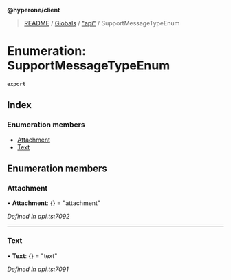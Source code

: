 **@hyperone/client**

> [README](../README.md) / [Globals](../globals.md) / ["api"](../modules/_api_.md) / SupportMessageTypeEnum

# Enumeration: SupportMessageTypeEnum

**`export`** 

## Index

### Enumeration members

* [Attachment](_api_.supportmessagetypeenum.md#attachment)
* [Text](_api_.supportmessagetypeenum.md#text)

## Enumeration members

### Attachment

•  **Attachment**: {} = "attachment"

*Defined in api.ts:7092*

___

### Text

•  **Text**: {} = "text"

*Defined in api.ts:7091*
